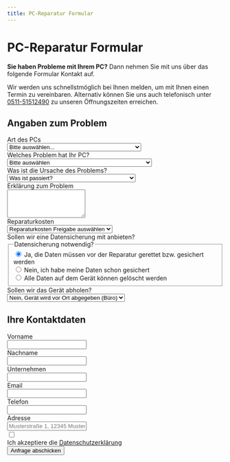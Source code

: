 ```yaml
---
title: PC-Reparatur Formular
---
```


# PC-Reparatur Formular

**Sie haben Probleme mit Ihrem PC?** Dann nehmen Sie mit uns über das folgende Formular Kontakt auf.

Wir werden uns schnellstmöglich bei Ihnen melden, um mit Ihnen einen Termin zu vereinbaren. Alternativ können Sie uns auch telefonisch unter [0511-51512490](tel:051151512490) zu unseren Öffnungszeiten erreichen.

<div class="not-prose max-w-2xl mx-auto mt-16 bg-gray-50 p-3 sm:p-6 border rounded-lg shadow-lg">
  <form name="repair-pc-reparatur" method="POST" action="/repair/kontakt/success/" netlify>
    <input type="hidden" name="subject" id="subject" value="Repair - PC-Reparatur" />
    <div class="grid grid-cols-1 gap-y-6 gap-x-8 sm:grid-cols-2">
      <h2 class="sm:col-span-2 text-2xl text-gray-900 font-bold mb-0">Angaben zum Problem</h2>
      <div class="sm:col-span-2">
        <label for="kind" class="block text-sm font-semibold leading-6 text-gray-900">Art des PCs</label>
        <div class="mt-2.5">
          <select name="kind" id="kind" required="required" class="block w-full rounded-md border-0 py-2 px-3.5 text-sm leading-6 text-gray-900 shadow-sm ring-1 ring-inset ring-gray-300 placeholder:text-gray-400 focus:ring-2 focus:ring-inset focus:ring-blue-600">
            <option value="bitte-auswaehlen" selected="selected">Bitte auswählen...</option>
            <option value="selbstgebaut">Selbstgebaut</option>
            <option value="zusammengebaut-durch-drittanbieter-z-b-csl">Zusammengebaut (durch Drittanbieter z. B. CSL) </option>
            <option value="markengeraet-z-b-acer">Markengerät z. B. Acer</option>
          </select>
        </div>
      </div>
      <div class="sm:col-span-2">
        <label for="problem" class="block text-sm font-semibold leading-6 text-gray-900">Welches Problem hat Ihr PC?</label>
        <div class="mt-2.5">
          <select name="problem" id="problem" required="required" class="block w-full rounded-md border-0 py-2 px-3.5 text-sm leading-6 text-gray-900 shadow-sm ring-1 ring-inset ring-gray-300 placeholder:text-gray-400 focus:ring-2 focus:ring-inset focus:ring-blue-600">
            <option value="bitte-auswaehlen" selected="selected">Bitte auswählen</option>
            <option value="pc-startet-nicht">PC Startet nicht</option>
            <option value="windows-faehrt-nicht-hoch">Windows fährt nicht hoch</option>
            <option value="blue-screen-windows-stuerzt-ab">Blue Screen/ Windows stürzt ab</option>
            <option value="geraet-faehrt-hoch-aber-ohne-bildsignal-black-screen">Gerät fährt hoch, aber ohne Bildsignal (black Screen)</option>
            <option value="an-aus-schleife">AN/AUS Schleife</option>
            <option value="keine-internetverbindung">Keine Internetverbindung</option>
            <option value="computer-ist-zu-langsam">Computer ist zu langsam</option>
            <option value="hardware-muss-ausgetauscht-werden">Hardware muss ausgetauscht werden</option>
            <option value="sonstiges">Sonstiges</option>
          </select>
        </div>
      </div>
      <div class="sm:col-span-2">
        <label for="cause" class="block text-sm font-semibold leading-6 text-gray-900">Was ist die Ursache des Problems?</label>
        <div class="mt-2.5">
          <select name="cause" id="cause" required="required" class="block w-full rounded-md border-0 py-2 px-3.5 text-sm leading-6 text-gray-900 shadow-sm ring-1 ring-inset ring-gray-300 placeholder:text-gray-400 focus:ring-2 focus:ring-inset focus:ring-blue-600">
            <option value="was-ist-passiert" selected="selected">Was ist passiert?</option>
            <option value="nicht-bekannt">Nicht bekannt</option>
            <option value="ueberspannung">Überspannung</option>
            <option value="geraet-ist-waehrend-spielen-arbeiten-abgestuerzt">Gerät ist während Spielen/ Arbeiten abgestürzt</option>
            <option value="bios-upgrade">Bios Upgrade</option>
            <option value="hardwaretausch">Hardwaretausch</option>
            <option value="schadsoftware">Schadsoftware</option>
            <option value="sonstiges">Sonstiges</option>
          </select>
        </div>
      </div>
      <div class="sm:col-span-2">
        <label for="message" class="block text-sm font-semibold leading-6 text-gray-900">Erklärung zum Problem</label>
        <div class="mt-2.5">
          <textarea name="message" id="message" required rows="4" class="block w-full rounded-md border-0 py-2 px-3.5 text-sm leading-6 text-gray-900 shadow-sm ring-1 ring-inset ring-gray-300 placeholder:text-gray-400 focus:ring-2 focus:ring-inset focus:ring-blue-600"></textarea>
        </div>
      </div>
      <div class="sm:col-span-2">
        <label for="repaircost" class="block text-sm font-semibold leading-6 text-gray-900">Reparaturkosten</label>
        <div class="mt-2.5">
          <select name="repaircost" id="repaircost" required class="block w-full rounded-md border-0 py-2 px-3.5 text-sm leading-6 text-gray-900 shadow-sm ring-1 ring-inset ring-gray-300 placeholder:text-gray-400 focus:ring-2 focus:ring-inset focus:ring-blue-600">
            <option value="reparaturkosten-freigabe-auswaehlen" selected="selected">Reparaturkosten Freigabe auswählen</option>
            <option value="reparatur-ausfuehren-bis-100eur">Reparatur ausführen bis 100€</option>
            <option value="reparatur-ausfuehren-bis-200eur">Reparatur ausführen bis 200€</option>
            <option value="reparatur-ausfuehren-bis-300eur">Reparatur ausführen bis 300€</option>
            <option value="reparatur-ausfuehren-bis-400eur">Reparatur ausführen bis 400€</option>
            <option value="reparatur-ausfuehren-bis-500eur">Reparatur ausführen bis 500€</option>
            <option value="reparatur-ausfuehren-bis-1000eur">Reparatur ausführen bis 1000€</option>
          </select>
        </div>
      </div>
      <div class="sm:col-span-2">
        <label for="data-saving" class="block text-sm font-semibold leading-6 text-gray-900">Sollen wir eine Datensicherung mit anbieten?</label>
        <fieldset class="mt-4">
          <legend class="sr-only">Datensicherung notwendig?</legend>
          <div class="space-y-4">
            <div class="flex items-center">
              <input id="data-saving-yes" name="notification-method" type="radio" checked class="h-4 w-4 border-gray-300 text-blue-600 focus:ring-blue-600">
              <label for="data-saving-yes" class="ml-3 block text-sm font-light leading-6 text-gray-900">Ja, die Daten müssen vor der Reparatur gerettet bzw. gesichert werden</label>
            </div>
            <div class="flex items-center">
              <input id="data-saving-no" name="notification-method" type="radio" class="h-4 w-4 border-gray-300 text-blue-600 focus:ring-blue-600">
              <label for="data-saving-no" class="ml-3 block text-sm font-light leading-6 text-gray-900">Nein, ich habe meine Daten schon gesichert</label>
            </div>
            <div class="flex items-center">
              <input id="data-saving-delete" name="notification-method" type="radio" class="h-4 w-4 border-gray-300 text-blue-600 focus:ring-blue-600">
              <label for="data-saving-delete" class="ml-3 block text-sm font-light leading-6 text-gray-900">Alle Daten auf dem Gerät können gelöscht werden</label>
            </div>
          </div>
        </fieldset>
      </div>
      <div class="sm:col-span-2">
        <label for="pickup" class="block text-sm font-semibold leading-6 text-gray-900">Sollen wir das Gerät abholen?</label>
        <div class="mt-2.5">
          <select name="pickup" id="pickup" required class="block w-full rounded-md border-0 py-2 px-3.5 text-sm leading-6 text-gray-900 shadow-sm ring-1 ring-inset ring-gray-300 placeholder:text-gray-400 focus:ring-2 focus:ring-inset focus:ring-blue-600">
            <option value="nein-geraet-wird-vor-ort-abgegeben-buero" selected="selected">Nein, Gerät wird vor Ort abgegeben (Büro)</option>
	          <option value="ja-fuer-29-99eur-innerhalb-hannover">Ja (für 29,99€ innerhalb Hannover)</option>
          </select>
        </div>
      </div>
      <h2 class="sm:col-span-2 text-2xl text-gray-900 font-bold mb-0 mt-6">Ihre Kontaktdaten</h2>
      <div>
        <label for="firstname" class="block text-sm font-semibold leading-6 text-gray-900">Vorname</label>
        <div class="mt-2.5">
          <input type="text" name="firstname" id="firstname" required autocomplete="given-name" class="block w-full rounded-md border-0 py-2 px-3.5 text-sm leading-6 text-gray-900 shadow-sm ring-1 ring-inset ring-gray-300 placeholder:text-gray-400 focus:ring-2 focus:ring-inset focus:ring-blue-600">
        </div>
      </div>
      <div>
        <label for="lastname" class="block text-sm font-semibold leading-6 text-gray-900">Nachname</label>
        <div class="mt-2.5">
          <input type="text" name="lastname" id="lastname" required autocomplete="family-name" oninput="this.form.elements[1].value = 'Repair - PC-Reparatur - ' + this.value" class="block w-full rounded-md border-0 py-2 px-3.5 text-sm leading-6 text-gray-900 shadow-sm ring-1 ring-inset ring-gray-300 placeholder:text-gray-400 focus:ring-2 focus:ring-inset focus:ring-blue-600">
        </div>
      </div>
      <div class="sm:col-span-2">
        <label for="company" class="block text-sm font-semibold leading-6 text-gray-900">Unternehmen</label>
        <div class="mt-2.5">
          <input type="text" name="company" id="company" autocomplete="organization" oninput="this.form.elements[1].value = 'Repair - PC-Reparatur - ' + this.value" class="block w-full rounded-md border-0 py-2 px-3.5 text-sm leading-6 text-gray-900 shadow-sm ring-1 ring-inset ring-gray-300 placeholder:text-gray-400 focus:ring-2 focus:ring-inset focus:ring-blue-600">
        </div>
      </div>
      <div class="sm:col-span-2">
        <label for="email" class="block text-sm font-semibold leading-6 text-gray-900">Email</label>
        <div class="mt-2.5">
          <input type="email" name="email" id="email" required autocomplete="email" class="block w-full rounded-md border-0 py-2 px-3.5 text-sm leading-6 text-gray-900 shadow-sm ring-1 ring-inset ring-gray-300 placeholder:text-gray-400 focus:ring-2 focus:ring-inset focus:ring-blue-600">
        </div>
      </div>
      <div class="sm:col-span-2">
        <label for="phone-number" class="block text-sm font-semibold leading-6 text-gray-900">Telefon</label>
        <div class="relative mt-2.5">
          <input type="tel" name="phone-number" id="phone-number" autocomplete="tel" class="block w-full rounded-md border-0 py-2 px-3.5 text-sm leading-6 text-gray-900 shadow-sm ring-1 ring-inset ring-gray-300 placeholder:text-gray-400 focus:ring-2 focus:ring-inset focus:ring-blue-600">
        </div>
      </div>
      <div class="sm:col-span-2">
        <label for="address" class="block text-sm font-semibold leading-6 text-gray-900">Adresse</label>
        <div class="relative mt-2.5">
          <input type="text" name="address" id="address" autocomplete="tel" class="block w-full rounded-md border-0 py-2 px-3.5 text-sm leading-6 text-gray-900 shadow-sm ring-1 ring-inset ring-gray-300 placeholder:text-gray-400 focus:ring-2 focus:ring-inset focus:ring-blue-600" placeholder="Musterstraße 1, 12345 Musterort">
        </div>
      </div>
      <div class="flex gap-x-4 sm:col-span-2">
        <div class="flex h-6 items-center">
          <input type="checkbox" name="privacy" class="rounded-md" required />
        </div>
        <label class="text-sm leading-6 text-gray-600" id="switch-1-label">
          Ich akzeptiere die 
          <a href="/datenschutz" class="font-semibold text-blue-600">Datenschutzerklärung</a>
        </label>
      </div>
    </div>
    <div class="mt-10">
      <button type="submit" class="block w-full rounded-md bg-blue-600 px-3.5 py-2.5 text-center text-sm font-semibold text-white shadow-sm hover:bg-blue-500 focus-visible:outline focus-visible:outline-2 focus-visible:outline-offset-2 focus-visible:outline-blue-600 duration-200">
        Anfrage abschicken
      </button>
    </div>
  </form>
</div>